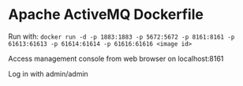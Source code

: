 # Apache ActiveMQ Dockerfile

Run with:
`docker run -d -p 1883:1883 -p 5672:5672 -p 8161:8161 -p 61613:61613 -p 61614:61614 -p 61616:61616 <image id>`

Access management console from web browser on localhost:8161

Log in with admin/admin
 
